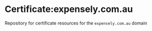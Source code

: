 # Certificate:expensely.com.au
Repository for certificate resources for the `expensely.com.au` domain
